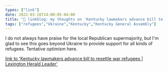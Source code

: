 ```yaml
---
types: ["link"]
date: 2022-03-16T14:00:05-04:00
title: "🔗 linkblog: my thoughts on 'Kentucky lawmakers advance bill to resettle war refugees | Lexington Herald Leader'"
tags: ["refugees","Ukraine","Kentucky","Kentucky General Assembly"]
---
```

I do not always have praise for the local Republican supermajority, but I'm glad to see this goes beyond Ukraine to provide support for all kinds of refugees. Tentative optimism here.
 
[link to 'Kentucky lawmakers advance bill to resettle war refugees | Lexington Herald Leader'](https://www.kentucky.com/news/state/kentucky/article259462244.html)
